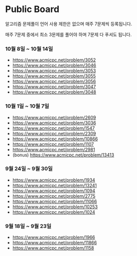 # Public Board
알고리즘 문제풀이 언어 사용 제한은 없으며 매주 7문제씩 등록됩니다.

매주 7문제 중에서 최소 3문제를 풀어야 하며 7문제 다 푸셔도 됩니다.

### 10월 8일 ~ 10월 14일
* https://www.acmicpc.net/problem/3052
* https://www.acmicpc.net/problem/3046
* https://www.acmicpc.net/problem/3053
* https://www.acmicpc.net/problem/3055
* https://www.acmicpc.net/problem/3056
* https://www.acmicpc.net/problem/3047
* https://www.acmicpc.net/problem/3048

### 10월 1일 ~ 10월 7일 
* https://www.acmicpc.net/problem/2609
* https://www.acmicpc.net/problem/3036
* https://www.acmicpc.net/problem/1547
* https://www.acmicpc.net/problem/2309
* https://www.acmicpc.net/problem/10866
* https://www.acmicpc.net/problem/1107
* https://www.acmicpc.net/problem/2981
* (bonus) https://www.acmicpc.net/problem/13413

### 9월 24일 ~ 9월 30일
* https://www.acmicpc.net/problem/1934
* https://www.acmicpc.net/problem/13241
* https://www.acmicpc.net/problem/1094
* https://www.acmicpc.net/problem/2775
* https://www.acmicpc.net/problem/11066
* https://www.acmicpc.net/problem/10253
* https://www.acmicpc.net/problem/1024

### 9월 18일 ~ 9월 23일
* https://www.acmicpc.net/problem/1966
* https://www.acmicpc.net/problem/11866
* https://www.acmicpc.net/problem/1158
